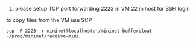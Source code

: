 1. please setup TCP port forwarding 2223 in VM 22 in host for SSH login

to copy files from the VM use SCP

`scp -P 2223 -r mininet@localhost:~/mininet-bufferbloat ~/prog/mininet/receive-mini`

